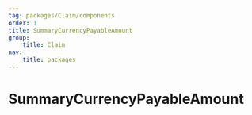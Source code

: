 ```yaml
---
tag: packages/Claim/components
order: 1
title: SummaryCurrencyPayableAmount
group:
    title: Claim
nav:
    title: packages
---
```


# SummaryCurrencyPayableAmount
